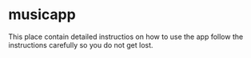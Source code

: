 # musicapp
This place contain detailed instructios on how to use the app
follow the instructions carefully so you do not get lost.
